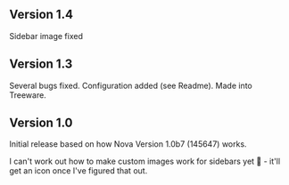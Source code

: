 ## Version 1.4

Sidebar image fixed

## Version 1.3

Several bugs fixed.
Configuration added (see Readme).
Made into Treeware.

## Version 1.0

Initial release based on how Nova Version 1.0b7 (145647) works.

I can't work out how to make custom images work for sidebars yet 🤯 - it'll get an icon once I've figured that out.
